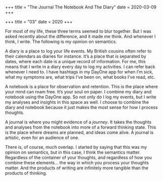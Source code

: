 +++
title = "The Journal The Notebook And The Diary"
date = 2020-03-09
+++

+++
title = "03"
date = 2020
+++

For most of my life, these three terms seemed to blur together. But I was asked recently about the difference, and it made me think. And whenever I think, I write. The following is my opinion on semantics.

A diary is a place to log your life events. My British cousins often refer to their calendars as diaries for instance. It’s a place that is separated by dates, where each date is a unique record of information. For me, this means that I write in a diary every day to log my activities. I can refer back whenever I need to. I have hashtags in my DayOne app for when I’m sick, what my symptoms are, what trips I’ve been on, what books I’ve read, etc.

A notebook is a place for observation and retention. This is the place where your mind can roam free. It’s your soul on paper. I combine my diary and notebook using the DayOne app. So not only do I log my events, but I write my analyses and insights in this space as well. I choose to combine the diary and notebook because it just makes the most sense for how I process thoughts.

A journal is where you might evidence of a _journey_. It takes the thoughts and analyses from the notebook into more of a forward thinking state. This is the place where dreams are planned, and ideas come alive. A journal is artistic, even for an audience of one.

There is, of course, much overlap. I started by saying that this was my opinion on semantics, but in this case, I think the semantics matter. Regardless of the container of your thoughts, and regardless of how you combine these elements… the way in which you process your thoughts matter. And the products of writing are infinitely more tangible than the products of thinking.